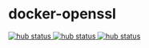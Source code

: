 # docker-openssl

[![hub status](https://img.shields.io/docker/automated/artory/docker-openssl.svg)
![hub status](https://img.shields.io/docker/build/artory/docker-openssl.svg)
![hub status](https://img.shields.io/docker/pulls/artory/docker-openssl.svg)](https://hub.docker.com/u/artory/docker-openssl)
